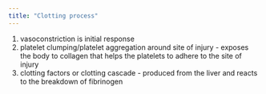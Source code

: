 ```yaml
---
title: "Clotting process"
---
```

1) vasoconstriction is initial response
2) platelet clumping/platelet aggregation around site of injury - exposes the body to collagen that helps the platelets to adhere to the site of injury
3) clotting factors or clotting cascade - produced from the liver and reacts to the breakdown of fibrinogen

